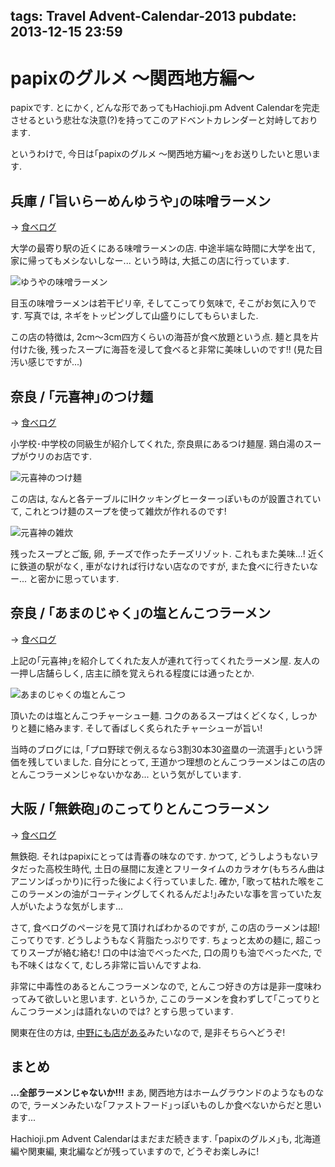 tags: Travel Advent-Calendar-2013
pubdate: 2013-12-15 23:59
---

# papixのグルメ 〜関西地方編〜  

papixです. とにかく, どんな形であってもHachioji.pm Advent Calendarを完走させるという悲壮な決意(?)を持ってこのアドベントカレンダーと対峙しております.

というわけで, 今日は｢papixのグルメ 〜関西地方編〜｣をお送りしたいと思います.

## 兵庫 / ｢旨いらーめんゆうや｣の味噌ラーメン

-> [食べログ](http://tabelog.com/hyogo/A2807/A280703/28021381/)

大学の最寄り駅の近くにある味噌ラーメンの店. 
中途半端な時間に大学を出て, 家に帰ってもメシないしなー... という時は, 大抵この店に行っています.

![ゆうやの味噌ラーメン](<: '/static/image/gourmet-hyogo-yuuya.jpg' | uri_for :>)  

目玉の味噌ラーメンは若干ピリ辛, そしてこってり気味で, そこがお気に入りです.
写真では, ネギをトッピングして山盛りにしてもらいました.

この店の特徴は, 2cm〜3cm四方くらいの海苔が食べ放題という点.
麺と具を片付けた後, 残ったスープに海苔を浸して食べると非常に美味しいのです!! (見た目汚い感じですが...)

## 奈良 / ｢元喜神｣のつけ麺

-> [食べログ](http://tabelog.com/nara/A2901/A290101/29005789/)

小学校･中学校の同級生が紹介してくれた, 奈良県にあるつけ麺屋.
鶏白湯のスープがウリのお店です.

![元喜神のつけ麺](<: '/static/image/gourmet-nara-genkishin.jpg' | uri_for :>)  

この店は, なんと各テーブルにIHクッキングヒーターっぽいものが設置されていて, これとつけ麺のスープを使って雑炊が作れるのです!

![元喜神の雑炊](<: '/static/image/gourmet-nara-genkishin-zosui.jpg' | uri_for :>)  

残ったスープとご飯, 卵, チーズで作ったチーズリゾット. これもまた美味...!
近くに鉄道の駅がなく, 車がなければ行けない店なのですが, また食べに行きたいなー... と密かに思っています.

## 奈良 / ｢あまのじゃく｣の塩とんこつラーメン

-> [食べログ](http://tabelog.com/nara/A2901/A290102/29000547/)

上記の｢元喜神｣を紹介してくれた友人が連れて行ってくれたラーメン屋.
友人の一押し店舗らしく, 店主に顔を覚えられる程度には通ったとか.

![あまのじゃくの塩とんこつ](<: '/static/image/gourmet-nara-amanojaku.jpg' | uri_for :>)  

頂いたのは塩とんこつチャーシュー麺.
コクのあるスープはくどくなく, しっかりと麺に絡みます.
そして香ばしく炙られたチャーシューが旨い!

当時のブログには, ｢プロ野球で例えるなら3割30本30盗塁の一流選手｣という評価を残していました.
自分にとって, 王道かつ理想のとんこつラーメンはこの店のとんこつラーメンじゃないかなあ... という気がしています.

## 大阪 / ｢無鉄砲｣のこってりとんこつラーメン

-> [食べログ](http://tabelog.com/osaka/A2702/A270202/27005006/)

無鉄砲. それはpapixにとっては青春の味なのです.
かつて, どうしようもないヲタだった高校生時代, 土日の昼間に友達とフリータイムのカラオケ(もちろん曲はアニソンばっかり)に行った後によく行っていました.
確か, ｢歌って枯れた喉をここのラーメンの油がコーティングしてくれるんだよ!｣みたいな事を言っていた友人がいたような気がします...

さて, 食べログのページを見て頂ければわかるのですが, この店のラーメンは超! こってりです. どうしようもなく背脂たっぷりです.
ちょっと太めの麺に, 超こってりスープが絡む絡む! 口の中は油でべったべた, 口の周りも油でべったべた, でも不味くはなくて, むしろ非常に旨いんですよね.

非常に中毒性のあるとんこつラーメンなので, とんこつ好きの方は是非一度味わってみて欲しいと思います.
というか, ここのラーメンを食わずして｢こってりとんこつラーメン｣は語れないのでは? とすら思っています.

関東在住の方は, [中野にも店がある](http://www.muteppou.com/tenpo.html)みたいなので, 是非そちらへどうぞ!

## まとめ

__...全部ラーメンじゃないか!!!__
まあ, 関西地方はホームグラウンドのようなものなので, ラーメンみたいな｢ファストフード｣っぽいものしか食べないからだと思います...

Hachioji.pm Advent Calendarはまだまだ続きます.
｢papixのグルメ｣も, 北海道編や関東編, 東北編などが残っていますので, どうぞお楽しみに!

